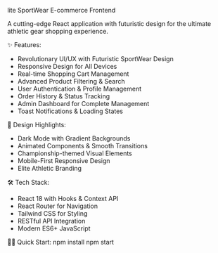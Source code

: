 lite SportWear E-commerce Frontend

A cutting-edge React application with futuristic design for the ultimate athletic gear shopping experience.

✨ Features:
- Revolutionary UI/UX with Futuristic SportWear Design
- Responsive Design for All Devices
- Real-time Shopping Cart Management
- Advanced Product Filtering & Search
- User Authentication & Profile Management
- Order History & Status Tracking
- Admin Dashboard for Complete Management
- Toast Notifications & Loading States

🎨 Design Highlights:
- Dark Mode with Gradient Backgrounds
- Animated Components & Smooth Transitions
- Championship-themed Visual Elements
- Mobile-First Responsive Design
- Elite Athletic Branding

🛠️ Tech Stack:
- React 18 with Hooks & Context API
- React Router for Navigation
- Tailwind CSS for Styling
- RESTful API Integration
- Modern ES6+ JavaScript

🏃‍♂️ Quick Start:
npm install
npm start
